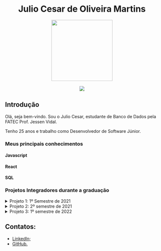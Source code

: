 <body>
  <div align="center">
    <h1>Julio Cesar de Oliveira Martins</h1>
    <kbd><img src="https://avatars.githubusercontent.com/u/49699769?s=400&u=b3668d7972d97e054e42d1695779df65794a3ce1&v=4" width="200px" height="200px"/></kbd>
    <p><a href="https://www.linkedin.com/in/juliocesar2811/"><img src="https://img.shields.io/badge/LinkedIn-0077B5?style=for-the-badge&logo=linkedin&logoColor=white"/></a></p>
  </div>
</body>

## Introdução

Olá, seja bem-vindo. Sou o Julio Cesar, estudante de Banco de Dados pela FATEC Prof. Jessen Vidal. 

Tenho 25 anos e trabalho como Desenvolvedor de Software Júnior. <br/>


### Meus principais conhecimentos

#### Javascript


#### React

#### SQL


### Projetos Integradores durante a graduação 
<details >
  <summary>Projeto 1: 1º Semestre de 2021</summary>
  
  # Projeto 1: 1º Semestre de 2021

  ### Parceiro Acadêmico
  Fatec Prof. Jessen Vidal (proposta realizada pelo docente responsável pela disciplina que ordenou o projeto)


  ### Visão do Projeto
  A proposta do projeto foi a elaboração de um website institucional visando a melhoria da visibilidade do centro de convivência infantil vó Maria Felix para o público de modo geral, onde o usuário poderá facilmente ter o acesso a informação sobre a ong como: sua criação, história, funcionamento e os projetos em andamento.

  os interessados em ajudar na causa poderão fazer inscrição para ser voluntariado, doações, projetos / parcerias e podem ajudar compartilhando a ong através do site.

  Link do repositório do projeto: https://github.com/juliocesar1316/Projeto-Site-Intitucional

  ### Tecnologias adotadas na solução

  #### HTML e CSS
  #### Javascript
  #### MySQL
  #### PHP

  ### Contribuições pessoais
  -modelagem do design do site na plataforma marvel
  -html e css junto com php
  -banco de dados

  ### Aprendizados Efetivos HS

</details>

<details>
  <summary>Projeto 2: 2º semestre de 2021</summary>

  # Projeto 2: 2º semestre de 2021

  ### Parceiro Acadêmico
  JetSoft <br/>

  <img src="https://pqtec.org.br/wpfiles/wp-content/uploads/2020/12/45e3ff8fb90b6638ab8b.jpg" alt="JetSoft" /><br/>
  ##### *Figura 01. JetSoft*

  ### Visão do Projeto

  O projeto foi elaborado para produzir um website para uma empresa de softwares que terceiriza serviços, onde ela terá a funcionalidade de emitir relatórios mensais apresentando o quadro de presença de colaboradores em posto de trabalhos acordados em contrato que passarão por um nível de aprovação. 

  Devido ao problema de falta de colaboradores se a empresa tiver acima de 20% de postos de trabalho em abertos, o mesmo paga multa de 35% do valor total do contrato e para que isso seja evitado outra funcionalidade do projeto e o quadro de colaboradores que possuirá alocações fixas e flutuantes parra caso ocorra eventos (férias, falta não justificada, licença diversas, demissão, entre outros). 

  Link do repositório do projeto: https://github.com/juliocesar1316/JetSoft

  ### Tecnologias adotadas na solução

  #### Flask
  #### HTML, CSS e JavaScript
  #### MySQL

  ### Contribuições pessoais
  -master
  -html, css e javascript
  -flask

  ### Aprendizados Efetivos HS

</details>

<details>
  <summary>Projeto 3: 1º semestre de 2022</summary>

  # Projeto 3: 1º semestre de 2022

  ## Parceiro Acadêmico
  tecsus <br/>
  ![image](https://media-exp1.licdn.com/dms/image/C560BAQHXLirwDSFr8w/company-logo_200_200/0/1601400075343?e=1671667200&v=beta&t=YrZM8vA81NGXAkaDahqHBGJqxY0gAzFTM6xDqingDkM)
  ##### *Figura 02. tecsus*

  ### Visão do Projeto

  O projeto foi elaborado para produzir um software de gerenciamento de contas para uma startup que busca por meio da tecnologia tornar o planeta mais sustentável.
  O sistema será desenvolvido para que o processo de cadastramento de contas, unidade, concessionarias e contratos possa ser simples e intuitivo, além de proporcionar ao usuário uma experiência mais dinâmica ao exibir as informações relevantes através de relatórios e gráficos descomplicados para análise

  Link do repositório do projeto: https://github.com/juliocesar1316/TecSus

  ### Tecnologias adotadas na solução

  #### React
  #### Spring - java
  #### MySQL

  ### Contribuições pessoais

  Neste projeto eu estava atuando como Product Owner, onde era responsável pelo contato com cliente, definição de user storys, priorização do backlog e para este projeto eu realizei o design do mockup do aplicativo. 

  Após o contato com o cliente, foi possível a definição dos user storys e do mockup onde foi utilizado a ferramenta figma.
  <div id="table_use_cases" align="center" width="400">
    <table align="justify">
      <tr>
        <th>User Story id</th>
        <th>Como um (ator)</th>
        <th>Eu quero (ação)</th>
        <th>Para que seja possível (funcionalidade)</th>
        <th>Prioridade</th>
      </tr>
      <tr>
        <td>1</td>
        <td>Digitador</td>
        <td>Guardar no sistema os dados das contas de água para análises, relatórios e ter um controle de sistema</td>
        <td>Criar um cadastro de conta de água de maneira funcional e prático </td>
        <td>1</td>
      </tr>
      <tr>
        <td>2</td>
        <td>Digitador</td>
        <td>Guardar no sistema os dados das contas de energia para análises, relatórios e ter um controle de sistema</td>
        <td>Criar um cadastro de conta de energia de maneira funcional e prático </td>
        <td>2</td>
      </tr>
      <tr>
        <td>3</td>
        <td>Digitador</td>
        <td>Guardar no sistema dados de unidades e ou empresas para análises, relatórios e ter um controle de sistema</td>
        <td>Criar um cadastro de unidades de maneira funcional e prático </td>
        <td>3</td>
      </tr>
      <tr> 
        <td>4</td>
        <td>Digitador</td>
        <td>Guardar no sistema dados de concessionaria que faz o fornecimento para tais unidades para análises, relatórios e ter um controle de sistema</td>
        <td>Criar um cadastro de concessionarias de maneira funcional e prático </td>
        <td>4</td>
      </tr>
      <tr>
        <td>5</td>
        <td>Digitador</td>
        <td>Cadastrar os contratos acordado com os clientes e unidade com sua respectiva concessionaria do segmento de água/esgoto</td>
        <td>Criar um cadastro de contrato para contas de água/esgoto</td>
        <td>5</td>
      </tr>
      <tr>
        <td>6</td>
        <td>Digitador</td>
        <td>Cadastrar os contratos acordado com os clientes e unidade com sua respectiva concessionaria do segmento de energia</td>
        <td>Criar um cadastro de contrato para contas de energia</td>
        <td>6</td>
      </tr>
      <tr>
        <td>23</td>
        <td>Gestor, Digitador e Administrador</td>
        <td>Um sistema com bastante atalhos, que fique bem usual para os usuários e de fácil entendimento</td>
        <td>O sistema deve ser montado com menu lateral esquerdo com as abas de acesso totalmente limpo e de fácil acesso e para áreas externas do menu vão ser utilizados mais ou menos 100% da tela</td>
        <td>23</td>
      </tr>
    </table>
  </div>

  <img src="./midias/contrato_agua.png" width="800">
  <br>  # Figura 03. Tela de contrato de agua*
  <img src="./midias/pt1_conta_agua.png" width="800">
  <br> # Figura 04. Tela de conta de agua pt1*
  <img src="./midias/pt2_conta_agua.png" width="800">
  <br>
  # Figura 05. Tela de conta de agua pt2*
  <br>
  <br>
  Após cliente aprovar o mockup e a priorização de backlog, podemos começar a organizar os grupos de back-end e front-end. Para este projeto foi utilizado as linguagens React para front-end, Spring Boot para back-end e para o banco de dados foi utilizado o Mysql. As linguagens foram utilizadas por serem requisitos e pela preferência do grupo.

  Apesar de esta operando como Product Owner, possuo algumas experiencias com React e como meu grupo não tinha pessoas para o front eu decidi conciliar o PO com o desenvolvimento do front-end.

  De começo para auxiliar na programação das telas foi utilizado a biblioteca MaterialUi onde foi utilizado campos de input, botões e estilos. Como o react trabalha com componentes no nosso projeto não foi diferente, para cada parte das páginas foi criado um componente para facilitar na programação e userStates para que seja feito o controle do estado das variáveis.

  ```
  export default function EditConcessionaria({ dados, modalEdit }) {
  
    const classes = useStyles();
    const [cnpj, setCnpj] = useState(dados.cnpj);
    const [nome, setNome] = useState(dados.nome);
    const [segmento, setSegmento] = useState(dados.segmento);
    const [cep, setCep] = useState(dados.cep);
    const [rua, setRua] = useState(dados.rua);
    const [bairro, setBairro] = useState(dados.bairro);
    const [estado, setEstado] = useState(dados.uf);
    const [cidade, setCidade] = useState(dados.cidade);
    const [num_resid, setNum_resid] = useState(dados.numero);
    const [telefone, setTelefone] = useState(dados.telefone);
    const [inscricao_est, setInscricao_est] = useState(dados.inscricao_estadual);
    const [inscricao_unic, setInscricao_unic] = useState(
      dados.inscricao_especial
    );

    async function handleUpdate() {
      const data = {
        id: dados.id,
        cnpj: cnpj,
        nome: nome,
        segmento: segmento,
        cep: cep,
        rua: rua,
        bairro: bairro,
        cidade: cidade,
        uf: estado,
        numero: num_resid,
        telefone: telefone,
        inscricao_estadual: inscricao_est,
        inscricao_especial: inscricao_unic,
      };
      await fetch(`${baseURL}/concessionaria/atualizar`, {
        method: "PUT",
        headers: {
          "Content-Type": "application/json",
        },
        body: JSON.stringify(data),
      });
    }

    return (
      <form className={classes.root} onSubmit={handleUpdate}>
        <div className={classes.campo}>
          <TextField
            className={classes.text}
            required
            id="outlined-required"
            label="CNPJ"
            variant="outlined"
            fullWidth
            onChange={(e) => setCnpj(e.target.value)}
            value={cnpj}
          />
    ...
  ```

  O componente que foi criado acima é um Modal que aonde retorna os dados que foram salvos e edita as informações. Usando o useState é possível guardar o dado salvo e editá-lo como segundo estado da variável. A função handleUpdate é executado após apertar o botão de enviar onde ele pega todas as alterações e atualiza os dados. No returno desse componente tem os inputs e as label que serão mostradas nesse modal.

  Esse é um exemplo de um componente de dados que retorna os dados da concessionaria para editar e assim como esse outros foram montados como inserir, editar e excluir dados do app.

  Para última sprint foi acordado com o cliente que era para ser inserido uma página de relatório com gráficos relacionados a contas de água e contas de energia inseridos.

  Para o gráfico optei por utilizar a biblioteca recharts para react onde ele consegue gerar um gráfico com os dados das contas.

  ```
  import {
  AreaChart,
  XAxis,
  YAxis,
  CartesianGrid,
  Tooltip,
  Area,
} from "recharts";
import FormControl from "@material-ui/core/FormControl";
import RadioGroup from "@material-ui/core/RadioGroup";
import FormControlLabel from "@material-ui/core/FormControlLabel";
import { useState } from "react";
import Radio from "@material-ui/core/Radio";
import "./style.css";

function GraficoAgua({ listaRelatorioAguas }) {
  const [variavelY, setVariavelY] = useState();
  const [legenda, setLegenda] = useState();
  const [checked, setChecked] = useState("Valor Total R$");

  const handleChange = (event) => {
    setChecked(event.target.value);
  };

  const dataConsumo = listaRelatorioAguas.map((x) => {
    const arrayData = x.data_emissao.split("-");
    const ano = `${arrayData[0]}`;
    const mes = `${arrayData[1]}`;
    return {
      name: `${mes}/${ano}`,
      uv: x.consumo_m3,
    };
  });

  const daTaValorTotal = listaRelatorioAguas.map((x) => {
    const arrayData = x.data_emissao.split("-");
    const ano = `${arrayData[0]}`;
    const mes = `${arrayData[1]}`;
    return {
      name: `${mes}/${ano}`,
      uv: x.valor_total,
    };
  });

  return (
    <div className="main-dados">
      <div className="Agua">
        <AreaChart
          width={900}
          height={450}
          data={variavelY ? variavelY : daTaValorTotal}
          margin={{ top: 30, right: 20, left: 0, bottom: 0 }}
        >
          <defs>
            <linearGradient id="colorUv" x1="0" y1="0" x2="0" y2="2">
              <stop offset="5%" stopColor="#5664D2" stopOpacity={0.8} />
              <stop offset="95%" stopColor="#5664D2" stopOpacity={0} />
            </linearGradient>
          </defs>
          <XAxis dataKey="name" />
          <YAxis />
          <CartesianGrid strokeDasharray="3 3" />
          <Tooltip />
          <Area
            type="monotone"
            name={legenda ? legenda : "Valor Total (R$)"}
            dataKey="uv"
            stroke="#5664D2"
            fillOpacity={1}
            fill="url(#colorUv)"
          />
        </AreaChart>
      </div>
      <div className="buttons">
        <FormControl component="fieldset">
          <RadioGroup row value={checked} onChange={handleChange}>
            <FormControlLabel
              value="Valor Total R$"
              control={<Radio />}
              label="Valor Total R$"
              onClick={() => {
                setVariavelY(daTaValorTotal);
                setLegenda("Valor Total (R$)");
              }}
            />
            <FormControlLabel
              value="Consumo Mês (M³)"
              control={<Radio />}
              label="Consumo Mês (M³)"
              onClick={() => {
                setVariavelY(dataConsumo);
                setLegenda("Consumo Mês (M³)");
              }}
            />
          </RadioGroup>
        </FormControl>
      </div>
    </div>
  );
}

export default GraficoAgua;
  ```
O código acima monta o gráfico através dos dados recebidos no JSON do back-end e filtra de acordo com os valor total mensal e consumo mensal.

Abaixo um gif de como ficou a montagem desse gráfico e os filtros.
<img align="center"  src = "midias/relatorios_e_graficos.gif"/>

E com isso é finalizado a api, colocamos o back-end no heroku para facilitar na requisição de dados do front-end e conseguimos entregar um bom projeto, o cliente ficou satisfeito com o resultado.

Porém nesta api eu estava como product owner porém dois integrantes que ficaram na parte do front não acabaram ajudando muito, então acabei que fiquei mais empenhado como desenvolvedor, mas nunca deixando minhas tarefas como product owner de lado. 

#### Hard Skills Efetivamente Desenvolvidas

-Figma<br>
  Para montagem do mockup do projeto.<br>
-React <br>
  Foi utilizado para montagem do front end junto com algumas bibliotecas como recharts e material ui<br>
-Heroku<br>
  Utilizado para hospedagem da parte do back-end do projeto<br>
-MySql<br>
  Utilizado para guardar os dados dos formulários e dados do front-end<br>

#### Soft Skills Efetivamente Desenvolvidas
-Comunicação<br>
  Utilizada para estabelecer os critérios e validação com o cliente e para comunicar com o grupo<br>
-Escuta Ativa<br>
  Utilizada para coletar ideais, críticas e soluções para entender e desenvolver melhor o projeto e para melhor experiencia do usuário<br>
-Trabalho em Equipe<br>
  Utilizado para a montagem geral do projeto, coleta de ideias e ajudar o grupo nas partes que sentem dificuldade para assim gerar um bom trabalho em um bom tempo.<br>
-Liderança<br>
  Utilizado para liderar o grupo da melhor forma possível de acordo com os critérios e gosto do cliente e como desenvolvedor liderar o front-end para que fique adequado e o cliente fique satisfeito <br>

### Aprendizados Efetivos HS

</details>

## Contatos:

- [LinkedIn;](https://www.linkedin.com/in/juliocesar2811/)
- [GitHub.](https://github.com/juliocesar1316) 

